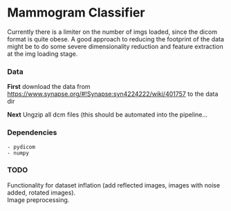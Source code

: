 # Mammogram Classifier

Currently there is a limiter on the  number  of imgs loaded,  since the dicom  format is quite obese.
A good approach to reducing the  footprint of the data might  be to do some severe dimensionality reduction and
feature extraction at the img loading stage.

### Data

**First** download the data from https://www.synapse.org/#!Synapse:syn4224222/wiki/401757
to the data dir

**Next** Ungzip all dcm files (this should be automated into  the pipeline...

### Dependencies
	- pydicom
	- numpy

### TODO
Functionality for dataset inflation  (add reflected images, images with noise added, rotated images).  
Image preprocessing.  




